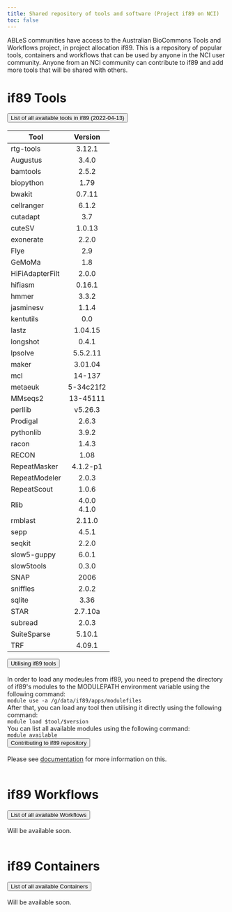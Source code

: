 ```yaml
---
title: Shared repository of tools and software (Project if89 on NCI)
toc: false
---
```


ABLeS communities have access to the Australian BioCommons Tools and Workflows project, in project allocation if89. This
is a repository of popular tools, containers and workflows that can be used by anyone in the NCI user community. Anyone
from an NCI community can contribute to if89 and add more tools that will be shared with others.

# if89 Tools

 <div class="accordion" id="accordion-if89-tool">
      <div class="accordion-item">
        <h2 class="accordion-header" id="heading-if89-tool-1" style="margin-top:0rem">
          <button class="accordion-button collapsed" type="button" data-bs-toggle="collapse" data-bs-target="#collapse-if89-tool-1" aria-expanded="false" aria-controls="collapse-if89-tool-1">
            List of all available tools in if89  (2022-04-13)
          </button>
        </h2>
        <div id="collapse-if89-tool-1" class="accordion-collapse collapse" aria-labelledby="heading-if89-tool-1" data-bs-parent="#accordion-if89-tool">
          <div class="accordion-body" >
            <table>
              <thead>
                <tr>
                  <th><strong>Tool</strong></th>
                  <th style="text-align: center"><strong>Version</strong></th>
                </tr>
              </thead>
              <tbody>
                <tr>
                  <td>rtg-tools</td>
                  <td style="text-align: center">3.12.1</td>
                </tr>
                <tr>
                  <td>Augustus</td>
                  <td style="text-align: center">3.4.0</td>
                </tr>
                <tr>
                  <td>bamtools</td>
                  <td style="text-align: center">2.5.2</td>
                </tr>
                <tr>
                  <td>biopython</td>
                  <td style="text-align: center">1.79</td>
                </tr>
                <tr>
                  <td>bwakit</td>
                  <td style="text-align: center">0.7.11</td>
                </tr>
                <tr>
                  <td>cellranger</td>
                  <td style="text-align: center">6.1.2</td>
                </tr>
                <tr>
                  <td>cutadapt</td>
                  <td style="text-align: center">3.7</td>
                </tr>
                <tr>
                  <td>cuteSV</td>
                  <td style="text-align: center">1.0.13</td>
                </tr>
                <tr>
                  <td>exonerate</td>
                  <td style="text-align: center">2.2.0</td>
                </tr>
                <tr>
                  <td>Flye</td>
                  <td style="text-align: center">2.9</td>
                </tr>
                <tr>
                  <td>GeMoMa</td>
                  <td style="text-align: center">1.8</td>
                </tr>
                <tr>
                  <td>HiFiAdapterFilt</td>
                  <td style="text-align: center">2.0.0</td>
                </tr>
                <tr>
                  <td>hifiasm</td>
                  <td style="text-align: center">0.16.1</td>
                </tr>
                <tr>
                  <td>hmmer</td>
                  <td style="text-align: center">3.3.2</td>
                </tr>
                <tr>
                  <td>jasminesv</td>
                  <td style="text-align: center">1.1.4</td>
                </tr>
                <tr>
                  <td>kentutils</td>
                  <td style="text-align: center">0.0</td>
                </tr>
                <tr>
                  <td>lastz</td>
                  <td style="text-align: center">1.04.15</td>
                </tr>
                <tr>
                  <td>longshot</td>
                  <td style="text-align: center">0.4.1</td>
                </tr>
                <tr>
                  <td>lpsolve</td>
                  <td style="text-align: center">5.5.2.11</td>
                </tr>
                <tr>
                  <td>maker</td>
                  <td style="text-align: center">3.01.04</td>
                </tr>
                <tr>
                  <td>mcl</td>
                  <td style="text-align: center">14-137</td>
                </tr>
                <tr>
                  <td>metaeuk</td>
                  <td style="text-align: center">5-34c21f2</td>
                </tr>
                <tr>
                  <td>MMseqs2</td>
                  <td style="text-align: center">13-45111</td>
                </tr>
                <tr>
                  <td>perllib</td>
                  <td style="text-align: center">v5.26.3</td>
                </tr>
                <tr>
                  <td>Prodigal</td>
                  <td style="text-align: center">2.6.3</td>
                </tr>
                <tr>
                  <td>pythonlib</td>
                  <td style="text-align: center">3.9.2</td>
                </tr>
                <tr>
                  <td>racon</td>
                  <td style="text-align: center">1.4.3</td>
                </tr>
                <tr>
                  <td>RECON</td>
                  <td style="text-align: center">1.08</td>
                </tr>
                <tr>
                  <td>RepeatMasker</td>
                  <td style="text-align: center">4.1.2-p1</td>
                </tr>
                <tr>
                  <td>RepeatModeler</td>
                  <td style="text-align: center">2.0.3</td>
                </tr>
                <tr>
                  <td>RepeatScout</td>
                  <td style="text-align: center">1.0.6</td>
                </tr>
                <tr>
                  <td>Rlib</td>
                  <td style="text-align: center">4.0.0 <br /> 4.1.0</td>
                </tr>
                <tr>
                  <td>rmblast</td>
                  <td style="text-align: center">2.11.0</td>
                </tr>
                <tr>
                  <td>sepp</td>
                  <td style="text-align: center">4.5.1</td>
                </tr>
                <tr>
                  <td>seqkit</td>
                  <td style="text-align: center">2.2.0</td>
                </tr>
                <tr>
                  <td>slow5-guppy</td>
                  <td style="text-align: center">6.0.1</td>
                </tr>
                <tr>
                  <td>slow5tools</td>
                  <td style="text-align: center">0.3.0</td>
                </tr>
                <tr>
                  <td>SNAP</td>
                  <td style="text-align: center">2006</td>
                </tr>
                <tr>
                  <td>sniffles</td>
                  <td style="text-align: center">2.0.2</td>
                </tr>
                <tr>
                  <td>sqlite</td>
                  <td style="text-align: center">3.36</td>
                </tr>
                <tr>
                  <td>STAR</td>
                  <td style="text-align: center">2.7.10a</td>
                </tr>
                <tr>
                  <td>subread</td>
                  <td style="text-align: center">2.0.3</td>
                </tr>
                <tr>
                  <td>SuiteSparse</td>
                  <td style="text-align: center">5.10.1</td>
                </tr>
                <tr>
                  <td>TRF</td>
                  <td style="text-align: center">4.09.1</td>
                </tr>
              </tbody>
            </table>
        </div>
        </div>
      </div>
      <div class="accordion-item">
        <h2 class="accordion-header" id="heading-if89-tool-2" style="margin-top:0rem">
          <button class="accordion-button collapsed" type="button" data-bs-toggle="collapse" data-bs-target="#collapse-if89-tool-2" aria-expanded="false" aria-controls="collapse-if89-tool-2">
            Utilising if89 tools
          </button>
        </h2>
        <div id="collapse-if89-tool-2" class="accordion-collapse collapse" aria-labelledby="heading-if89-tool-2" data-bs-parent="#accordion-if89-tool">
          <div class="accordion-body">
            In order to load any modeules from if89, you need to prepend the directory of if89's modules to the MODULEPATH environment variable using the following command: <br/> 
            <code>module use -a /g/data/if89/apps/modulefiles</code> <br/>
            After that, you can load any tool then utilising it directly using the following command:<br/>
            <code>module load $tool/$version</code> <br/>
            You can list all available modules using the following command:<br/>
            <code>module available</code>
          </div>
        </div>
      </div>
        <div class="accordion-item">
                <h2 class="accordion-header" id="heading-if89-tool-3" style="margin-top:0rem">
                  <button class="accordion-button collapsed" type="button" data-bs-toggle="collapse" data-bs-target="#collapse-if89-tool-3" aria-expanded="false" aria-controls="collapse-if89-tool-3">
                    Contributing to if89 repository
                  </button>
                </h2>
                <div id="collapse-if89-tool-3" class="accordion-collapse collapse" aria-labelledby="heading-if89-tool-3" data-bs-parent="#accordion-if89-tool">
                  <div class="accordion-body">
                   Please see <a href="/ables/if89-technical/">documentation</a> for more information on this. 
                  </div>
                </div>
              </div>
 </div>

<br/>

# if89 Workflows

 <div class="accordion" id="accordion-if89-wf">
      <div class="accordion-item">
        <h2 class="accordion-header" id="heading-if89-wf-1" style="margin-top:0rem">
          <button class="accordion-button collapsed" type="button" data-bs-toggle="collapse" data-bs-target="#collapse-if89-wf-1" aria-expanded="false" aria-controls="collapse-if89-wf-1">
            List of all available Workflows
          </button>
        </h2>
        <div id="collapse-if89-wf-1" class="accordion-collapse collapse" aria-labelledby="heading-if89-wf-1" data-bs-parent="#accordion-if89-wf">
          <div class="accordion-body" >
            Will be available soon.
        </div>
        </div>
      </div>
 </div>


<br/>

# if89 Containers

 <div class="accordion" id="accordion-if89-cont">
      <div class="accordion-item">
        <h2 class="accordion-header" id="heading-if89-cont-1" style="margin-top:0rem">
          <button class="accordion-button collapsed" type="button" data-bs-toggle="collapse" data-bs-target="#collapse-if89-cont-1" aria-expanded="false" aria-controls="collapse-if89-cont-1">
            List of all available Containers
          </button>
        </h2>
        <div id="collapse-if89-cont-1" class="accordion-collapse collapse" aria-labelledby="heading-if89-cont-1" data-bs-parent="#accordion-if89-cont">
          <div class="accordion-body" >
            Will be available soon.
        </div>
        </div>
      </div>
 </div>
